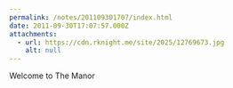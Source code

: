 ```yaml
---
permalink: /notes/201109301707/index.html
date: 2011-09-30T17:07:57.000Z
attachments:
  - url: https://cdn.rknight.me/site/2025/12769673.jpg
    alt: null
---
```


Welcome to The Manor
